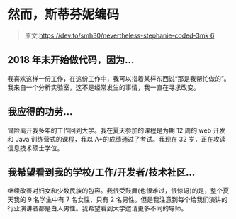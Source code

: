 # 然而，斯蒂芬妮编码

> 原文:[https://dev.to/smh30/nevertheless-stephanie-coded-3mk 6](https://dev.to/smh30/nevertheless-stephanie-coded--3mk6)

## 2018 年末开始做代码，因为...

我喜欢这样一份工作，在这份工作中，我可以指着某样东西说“那是我帮忙做的”。我来自一个分析实验室，这不是经常发生的事情，我一直在寻求改变。

## [](#i-deserve-credit-for)我应得的功劳...

冒险离开我多年的工作回到大学。我在夏天参加的课程是为期 12 周的 web 开发和 Java 训练营式的课程，我以 A+的成绩通过了考试。我现在 32 岁，正在攻读信息技术硕士学位。

## [](#i-hope-to-see-my-schoolworkdevelopertech-community)我希望看到我的学校/工作/开发者/技术社区...

继续改善对妇女和少数民族的包容。我很受鼓舞(也很难过，很惊讶)的是，整个夏天我的 9 名学生中有 7 名女性，只有 2 名男性。但是我注意到每个给我们演讲的行业演讲者都是白人男性。我希望看到大学邀请更多不同的导师。
